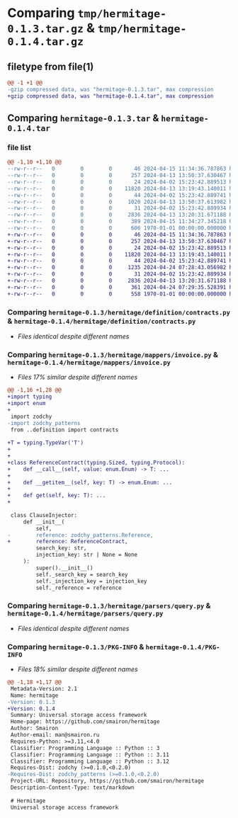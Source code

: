 # Comparing `tmp/hermitage-0.1.3.tar.gz` & `tmp/hermitage-0.1.4.tar.gz`

## filetype from file(1)

```diff
@@ -1 +1 @@
-gzip compressed data, was "hermitage-0.1.3.tar", max compression
+gzip compressed data, was "hermitage-0.1.4.tar", max compression
```

## Comparing `hermitage-0.1.3.tar` & `hermitage-0.1.4.tar`

### file list

```diff
@@ -1,10 +1,10 @@
--rw-r--r--   0        0        0       46 2024-04-15 11:34:36.787863 hermitage-0.1.3/README.md
--rw-r--r--   0        0        0      257 2024-04-13 13:50:37.630467 hermitage-0.1.3/hermitage/__init__.py
--rw-r--r--   0        0        0       24 2024-04-02 15:23:42.889513 hermitage-0.1.3/hermitage/definition/__init__.py
--rw-r--r--   0        0        0    11820 2024-04-13 13:19:43.140011 hermitage-0.1.3/hermitage/definition/contracts.py
--rw-r--r--   0        0        0       44 2024-04-02 15:23:42.889741 hermitage-0.1.3/hermitage/mappers/__init__.py
--rw-r--r--   0        0        0     1020 2024-04-13 13:50:37.613982 hermitage-0.1.3/hermitage/mappers/invoice.py
--rw-r--r--   0        0        0       31 2024-04-02 15:23:42.889934 hermitage-0.1.3/hermitage/parsers/__init__.py
--rw-r--r--   0        0        0     2836 2024-04-13 13:20:31.671188 hermitage-0.1.3/hermitage/parsers/query.py
--rw-r--r--   0        0        0      389 2024-04-15 11:34:27.345218 hermitage-0.1.3/pyproject.toml
--rw-r--r--   0        0        0      606 1970-01-01 00:00:00.000000 hermitage-0.1.3/PKG-INFO
+-rw-r--r--   0        0        0       46 2024-04-15 11:34:36.787863 hermitage-0.1.4/README.md
+-rw-r--r--   0        0        0      257 2024-04-13 13:50:37.630467 hermitage-0.1.4/hermitage/__init__.py
+-rw-r--r--   0        0        0       24 2024-04-02 15:23:42.889513 hermitage-0.1.4/hermitage/definition/__init__.py
+-rw-r--r--   0        0        0    11820 2024-04-13 13:19:43.140011 hermitage-0.1.4/hermitage/definition/contracts.py
+-rw-r--r--   0        0        0       44 2024-04-02 15:23:42.889741 hermitage-0.1.4/hermitage/mappers/__init__.py
+-rw-r--r--   0        0        0     1235 2024-04-24 07:28:43.056982 hermitage-0.1.4/hermitage/mappers/invoice.py
+-rw-r--r--   0        0        0       31 2024-04-02 15:23:42.889934 hermitage-0.1.4/hermitage/parsers/__init__.py
+-rw-r--r--   0        0        0     2836 2024-04-13 13:20:31.671188 hermitage-0.1.4/hermitage/parsers/query.py
+-rw-r--r--   0        0        0      361 2024-04-24 07:29:35.528391 hermitage-0.1.4/pyproject.toml
+-rw-r--r--   0        0        0      558 1970-01-01 00:00:00.000000 hermitage-0.1.4/PKG-INFO
```

### Comparing `hermitage-0.1.3/hermitage/definition/contracts.py` & `hermitage-0.1.4/hermitage/definition/contracts.py`

 * *Files identical despite different names*

### Comparing `hermitage-0.1.3/hermitage/mappers/invoice.py` & `hermitage-0.1.4/hermitage/mappers/invoice.py`

 * *Files 17% similar despite different names*

```diff
@@ -1,16 +1,28 @@
+import typing
+import enum
+
 import zodchy
-import zodchy_patterns
 from ..definition import contracts
 
+T = typing.TypeVar('T')
+
+
+class ReferenceContract(typing.Sized, typing.Protocol):
+    def __call__(self, value: enum.Enum) -> T: ...
+
+    def __getitem__(self, key: T) -> enum.Enum: ...
+
+    def get(self, key: T): ...
+
 
 class ClauseInjector:
     def __init__(
         self,
-        reference: zodchy_patterns.Reference,
+        reference: ReferenceContract,
         search_key: str,
         injection_key: str | None = None
     ):
         super().__init__()
         self._search_key = search_key
         self._injection_key = injection_key
         self._reference = reference
```

### Comparing `hermitage-0.1.3/hermitage/parsers/query.py` & `hermitage-0.1.4/hermitage/parsers/query.py`

 * *Files identical despite different names*

### Comparing `hermitage-0.1.3/PKG-INFO` & `hermitage-0.1.4/PKG-INFO`

 * *Files 18% similar despite different names*

```diff
@@ -1,18 +1,17 @@
 Metadata-Version: 2.1
 Name: hermitage
-Version: 0.1.3
+Version: 0.1.4
 Summary: Universal storage access framework
 Home-page: https://github.com/smairon/hermitage
 Author: Smairon
 Author-email: man@smairon.ru
 Requires-Python: >=3.11,<4.0
 Classifier: Programming Language :: Python :: 3
 Classifier: Programming Language :: Python :: 3.11
 Classifier: Programming Language :: Python :: 3.12
 Requires-Dist: zodchy (>=0.1.0,<0.2.0)
-Requires-Dist: zodchy_patterns (>=0.1.0,<0.2.0)
 Project-URL: Repository, https://github.com/smairon/hermitage
 Description-Content-Type: text/markdown
 
 # Hermitage
 Universal storage access framework
```

